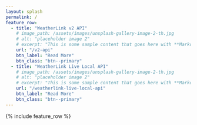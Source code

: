 ```yaml
---
layout: splash
permalink: /
feature_row:
  - title: "WeatherLink v2 API"
    # image_path: /assets/images/unsplash-gallery-image-2-th.jpg
    # alt: "placeholder image 2"
    # excerpt: "This is some sample content that goes here with **Markdown** formatting."
    url: "/v2-api"
    btn_label: "Read More"
    btn_class: "btn--primary"
  - title: "WeatherLink Live Local API"
    # image_path: /assets/images/unsplash-gallery-image-2-th.jpg
    # alt: "placeholder image 2"
    # excerpt: "This is some sample content that goes here with **Markdown** formatting."
    url: "/weatherlink-live-local-api"
    btn_label: "Read More"
    btn_class: "btn--primary"
---
```


{% include feature_row %}
